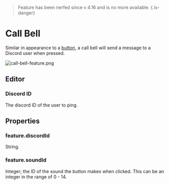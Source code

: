 > Feature has been nerfed since v 4.16 and is no more available.
{.is-danger}


# Call Bell

Similar in appearance to a [button](https://wiki.cryptovoxels.com/features/button), a call bell will send a message to a Discord user when pressed.

![call-bell-feature.png](https://wiki.cryptovoxels.com/call-bell-feature.png)

## Editor

### Discord ID

The discord ID of the user to ping.

## Properties

### feature.discordId

String.

### feature.soundId

Integer; the ID of the sound the button makes when clicked. This can be an integer in the range of 0 - 14.